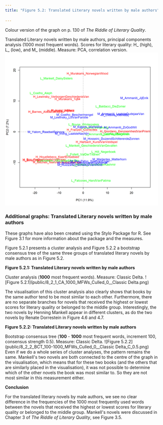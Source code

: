 ```yaml
---
title: "Figure 5.2: Translated Literary novels written by male authors"

---
```


Colour version of the graph on p. 130 of *The Riddle of Literary Quality*.


Translated Literary novels written by male authors, principal components analysis (1000 most frequent words).
Scores for literary quality: H_ (high), L_ (low), and M_ (middle). Measure: PCA, correlation version.
![Figure 5.2](public/8_2_0_PCA_1000_MFWs_Culled_0__PCA_corr.png)

### **Additional graphs: Translated Literary novels written by male authors**

These graphs have also been created using the Stylo Package for R. See Figure 3.1 for more information about the package and the measures.

Figure 5.2.1 presents a cluster analysis and Figure 5.2.2 a bootstrap consensus tree of the same three groups of translated literary novels by male authors as in Figure 5.2.


**Figure 5.2.1: Translated Literary novels written by male authors**

Cluster analysis (**1000** most frequent words). Measure: Classic Delta.
![Figure 5.2.1](public/8_2_1_CA_1000_MFWs_Culled_0__Classic Delta.png)

The visualisation of this cluster analysis also clearly shows that books by the same author tend to be most similar to each other. Furthermore, there are no separate branches for novels that received the highest or lowest scores for literary quality or belonged to the middle group. Interestingly, the two novels by Henning Mankell appear in different clusters, as do the two novels by Renate Dorrestein in Figure 4.6 and 4.7.


**Figure 5.2.2: Translated Literary novels written by male authors**

Bootstrap consensus tree (**100** - **1000** most frequent words, increment 100, consensus strength 0.5). Measure: Classic Delta.
![Figure 5.2.2](public/8_2_2_BCT_100-1000_MFWs_Culled_0__Classic Delta_C_0.5.png)
Even if we do a whole series of cluster analyses, the pattern remains the same. Mankell's two novels are both connected to the centre of the graph in the visualisation, which means that for these two books (and the others that are similarly placed in the visualisation), it was not possible to determine which of the other novels the book was most similar to. So they are not most similar in this measurement either.


**Conclusion**

For the translated literary novels by male authors, we see no clear difference in the frequencies of the 1000 most frequently used words between the novels that received the highest or lowest scores for literary quality or belonged to the middle group. Mankell's novels were discussed in Chapter 3 of *The Riddle of Literary Quality*, see Figure 3.5.
